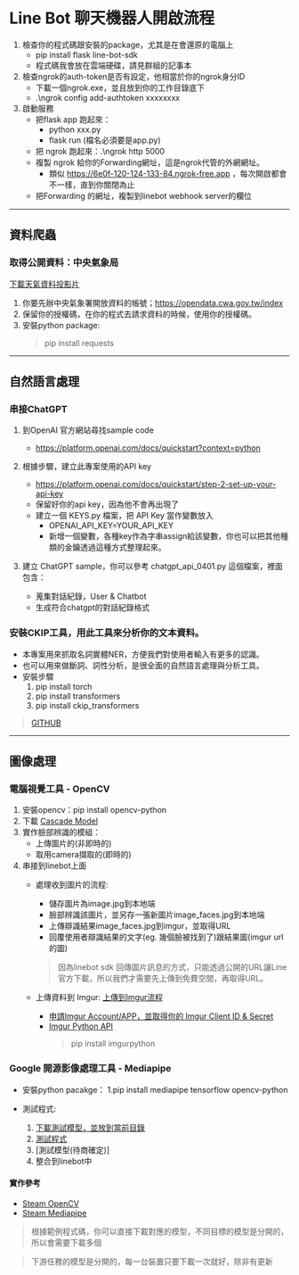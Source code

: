# Line Bot 聊天機器人開啟流程
   1. 檢查你的程式碼跟安裝的package，尤其是在會還原的電腦上
       * pip install flask line-bot-sdk
       * 程式碼我會放在雲端硬碟，請見群組的記事本
   2. 檢查ngrok的auth-token是否有設定，他相當於你的ngrok身分ID
       * 下載一個ngrok.exe，並且放到你的工作目錄底下
       * .\ngrok config add-authtoken xxxxxxxx
   3. 啟動服務
       * 把flask app 跑起來：
           * python xxx.py
           * flask run (檔名必須要是app.py)
       * 把 ngrok 跑起來：.\ngrok http 5000
       * 複製 ngrok 給你的Forwarding網址，這是ngrok代管的外網網址。
           * 類似 https://6e0f-120-124-133-84.ngrok-free.app ，每次開啟都會不一樣，直到你關閉為止
       * 把Forwarding 的網址，複製到linebot webhook server的欄位
---
## 資料爬蟲
### 取得公開資料：中央氣象局
   [下載天氣資料投影片](https://www.canva.com/design/DAGBuz6PeiE/TLR-XvXXW-3FBmFW0Vo-yg/edit)
   1. 你要先辦中央氣象署開放資料的帳號；https://opendata.cwa.gov.tw/index
   2. 保留你的授權碼，在你的程式去請求資料的時候，使用你的授權碼。
   3. 安裝python package:
       >pip install requests

---
## 自然語言處理
### 串接ChatGPT
   1. 到OpenAI 官方網站尋找sample code
       * https://platform.openai.com/docs/quickstart?context=python
   2. 根據步驟，建立此專案使用的API key
       * https://platform.openai.com/docs/quickstart/step-2-set-up-your-api-key
       * 保留好你的api key，因為他不會再出現了
       * 建立一個 KEYS.py 檔案，把 API Key 當作變數放入
           * OPENAI_API_KEY=YOUR_API_KEY
           * 新增一個變數，各種key作為字串assign給該變數，你也可以把其他種類的金鑰透過這種方式整理起來。
   
   3. 建立 ChatGPT sample，你可以參考 chatgpt_api_0401.py 這個檔案，裡面包含：
       * 蒐集對話紀錄，User & Chatbot
       * 生成符合chatgpt的對話紀錄格式
  

### 安裝CKIP工具，用此工具來分析你的文本資料。
   * 本專案用來抓取名詞實體NER，方便我們對使用者輸入有更多的認識。
   * 也可以用來做斷詞、詞性分析，是很全面的自然語言處理與分析工具。
   * 安裝步驟
      1. pip install torch
      2. pip install transformers
      3. pip install ckip_transformers 
> [GITHUB](https://github.com/ckiplab/ckip-transformers)

---
## 圖像處理
### 電腦視覺工具 - OpenCV
   1. 安裝opencv：pip install opencv-python
   2. 下載 [Cascade Model](https://github.com/opencv/opencv/tree/4.x/data/haarcascades)
   3. 實作臉部辨識的模組：
       * 上傳圖片的(非即時的)
       * 取用camera擷取的(即時的)
   4. 串接到linebot上面
       * 處理收到圖片的流程:
           * 儲存圖片為image.jpg到本地端
           * 臉部辨識該圖片，並另存一張新圖片image_faces.jpg到本地端
           * 上傳辯識結果image_faces.jpg到imgur，並取得URL
           * 回覆使用者辯識結果的文字(eg. 幾個臉被找到了)跟結果圖(imgur url的圖)
           > 因為linebot sdk 回傳圖片訊息的方式，只能透過公開的URL讓Line官方下載，所以我們才需要先上傳到免費空間，再取得URL。
   
       * 上傳資料到 Imgur: [上傳到Imgur流程](https://medium.com/front-end-augustus-study-notes/imgur-api-3a41f2848bb8)
           * [申請Imgur Account/APP，並取得你的 Imgur Client ID & Secret](https://api.imgur.com/oauth2/addclient) 
           * [Imgur Python API](https://github.com/Imgur/imgurpython/tree/master)
               > pip install imgurpython
### Google 開源影像處理工具 - Mediapipe
* 安裝python pacakge：
   1.pip install mediapipe tensorflow opencv-python

* 測試程式:
    1. [下載測試模型，並放到當前目錄](https://storage.googleapis.com/mediapipe-models/face_detector/blaze_face_short_range/float16/latest/blaze_face_short_range.tflite)
    2. [測試程式](https://steam.oxxostudio.tw/category/python/ai/ai-mediapipe-2023.html)
    3. [測試模型(待商確定)]
    4. 整合到linebot中


#### 實作參考
* [Steam OpenCV](https://steam.oxxostudio.tw/category/python/ai/opencv-index.html)
* [Steam Mediapipe](https://steam.oxxostudio.tw/category/python/ai/ai-mediapipe-2023.html)

> 根據範例程式碼，你可以直接下載對應的模型，不同目標的模型是分開的，所以會需要下載多個

>下游任務的模型是分開的，每一台裝置只要下載一次就好，除非有更新